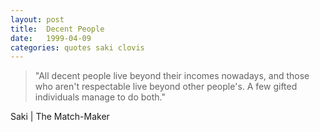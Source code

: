 ```yaml
---
layout: post
title:  Decent People
date:   1999-04-09
categories: quotes saki clovis
---
```


>"All decent people live beyond their incomes nowadays, and those who aren't respectable live beyond other people's. A few gifted individuals manage to do both."

Saki | The Match-Maker


[jekyll-gh]: https://github.com/mojombo/jekyll
[jekyll]:    http://jekyllrb.com
